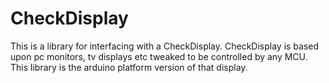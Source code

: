 # CheckDisplay
This is a library for interfacing with a CheckDisplay. CheckDisplay is based upon pc monitors, tv displays etc tweaked to be controlled by any MCU. This library is the arduino platform version of that display.

